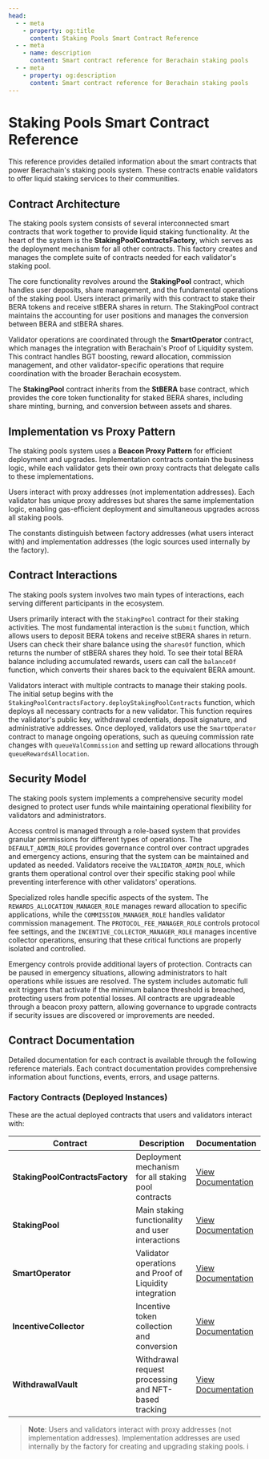 ```yaml
---
head:
  - - meta
    - property: og:title
      content: Staking Pools Smart Contract Reference
  - - meta
    - name: description
      content: Smart contract reference for Berachain staking pools
  - - meta
    - property: og:description
      content: Smart contract reference for Berachain staking pools
---
```


<script setup>
  import config from '@berachain/config/constants.json';
</script>

# Staking Pools Smart Contract Reference

This reference provides detailed information about the smart contracts that power Berachain's staking pools system. These contracts enable validators to offer liquid staking services to their communities.

## Contract Architecture

The staking pools system consists of several interconnected smart contracts that work together to provide liquid staking functionality. At the heart of the system is the **StakingPoolContractsFactory**, which serves as the deployment mechanism for all other contracts. This factory creates and manages the complete suite of contracts needed for each validator's staking pool.

The core functionality revolves around the **StakingPool** contract, which handles user deposits, share management, and the fundamental operations of the staking pool. Users interact primarily with this contract to stake their BERA tokens and receive stBERA shares in return. The StakingPool contract maintains the accounting for user positions and manages the conversion between BERA and stBERA shares.

Validator operations are coordinated through the **SmartOperator** contract, which manages the integration with Berachain's Proof of Liquidity system. This contract handles BGT boosting, reward allocation, commission management, and other validator-specific operations that require coordination with the broader Berachain ecosystem.

The **StakingPool** contract inherits from the **StBERA** base contract, which provides the core token functionality for staked BERA shares, including share minting, burning, and conversion between assets and shares.

## Implementation vs Proxy Pattern

The staking pools system uses a **Beacon Proxy Pattern** for efficient deployment and upgrades. Implementation contracts contain the business logic, while each validator gets their own proxy contracts that delegate calls to these implementations.

Users interact with proxy addresses (not implementation addresses). Each validator has unique proxy addresses but shares the same implementation logic, enabling gas-efficient deployment and simultaneous upgrades across all staking pools.

The constants distinguish between factory addresses (what users interact with) and implementation addresses (the logic sources used internally by the factory).

## Contract Interactions

The staking pools system involves two main types of interactions, each serving different participants in the ecosystem.

Users primarily interact with the `StakingPool` contract for their staking activities. The most fundamental interaction is the `submit` function, which allows users to deposit BERA tokens and receive stBERA shares in return. Users can check their share balance using the `sharesOf` function, which returns the number of stBERA shares they hold. To see their total BERA balance including accumulated rewards, users can call the `balanceOf` function, which converts their shares back to the equivalent BERA amount.

Validators interact with multiple contracts to manage their staking pools. The initial setup begins with the `StakingPoolContractsFactory.deployStakingPoolContracts` function, which deploys all necessary contracts for a new validator. This function requires the validator's public key, withdrawal credentials, deposit signature, and administrative addresses. Once deployed, validators use the `SmartOperator` contract to manage ongoing operations, such as queuing commission rate changes with `queueValCommission` and setting up reward allocations through `queueRewardsAllocation`.

## Security Model

The staking pools system implements a comprehensive security model designed to protect user funds while maintaining operational flexibility for validators and administrators.

Access control is managed through a role-based system that provides granular permissions for different types of operations. The `DEFAULT_ADMIN_ROLE` provides governance control over contract upgrades and emergency actions, ensuring that the system can be maintained and updated as needed. Validators receive the `VALIDATOR_ADMIN_ROLE`, which grants them operational control over their specific staking pool while preventing interference with other validators' operations.

Specialized roles handle specific aspects of the system. The `REWARDS_ALLOCATION_MANAGER_ROLE` manages reward allocation to specific applications, while the `COMMISSION_MANAGER_ROLE` handles validator commission management. The `PROTOCOL_FEE_MANAGER_ROLE` controls protocol fee settings, and the `INCENTIVE_COLLECTOR_MANAGER_ROLE` manages incentive collector operations, ensuring that these critical functions are properly isolated and controlled.

Emergency controls provide additional layers of protection. Contracts can be paused in emergency situations, allowing administrators to halt operations while issues are resolved. The system includes automatic full exit triggers that activate if the minimum balance threshold is breached, protecting users from potential losses. All contracts are upgradeable through a beacon proxy pattern, allowing governance to upgrade contracts if security issues are discovered or improvements are needed.

## Contract Documentation

Detailed documentation for each contract is available through the following reference materials. Each contract documentation provides comprehensive information about functions, events, errors, and usage patterns.

### Factory Contracts (Deployed Instances)

These are the actual deployed contracts that users and validators interact with:

| Contract                        | Description                                             | Documentation                                               |
| ------------------------------- | ------------------------------------------------------- | ----------------------------------------------------------- |
| **StakingPoolContractsFactory** | Deployment mechanism for all staking pool contracts     | [View Documentation](contracts/StakingPoolContractsFactory) |
| **StakingPool**                 | Main staking functionality and user interactions        | [View Documentation](contracts/StakingPool)                 |
| **SmartOperator**               | Validator operations and Proof of Liquidity integration | [View Documentation](contracts/SmartOperator)               |
| **IncentiveCollector**          | Incentive token collection and conversion               | [View Documentation](contracts/IncentiveCollector)          |
| **WithdrawalVault**             | Withdrawal request processing and NFT-based tracking    | [View Documentation](contracts/WithdrawalVault)             |

> **Note**: Users and validators interact with proxy addresses (not implementation addresses). Implementation addresses are used internally by the factory for creating and upgrading staking pools.
i 